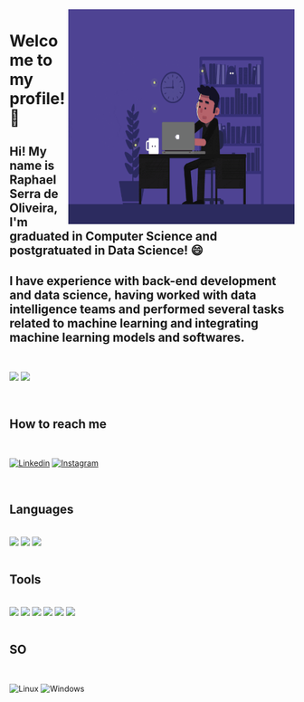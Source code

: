
<img align="right" src="https://github.com/RaphaelSOliveira/RaphaelSOliveira/blob/main/programming.gif" width="400" height="380"/>

# Welcome to my profile! 👋

## Hi! My name is Raphael Serra de Oliveira, I'm graduated in Computer Science and postgratuated in Data Science! 😄

## I have experience with back-end development and data science, having worked with data intelligence teams and performed several tasks related to machine learning and integrating machine learning models and softwares.

<br>

<p align = "left">
 <img  height="180em" src="https://github-readme-stats.vercel.app/api/top-langs/?username=RaphaelSOliveira&&layout=compact&hide_border=true&theme=dracula" />

 <img  height="180em" src="https://github-readme-stats.vercel.app/api?username=RaphaelSOliveira&show_icons=true&hide_border=true&theme=dracula" />
</p>

<br>

## How to reach me

<br>

[![Linkedin](https://img.shields.io/badge/LinkedIn-0077B5?style=for-the-badge&logo=linkedin&logoColor=white)](https://www.linkedin.com/in/raphaelsoliveira/)
[![Instagram](https://img.shields.io/badge/Instagram-E4405F?style=for-the-badge&logo=instagram&logoColor=white)](https://www.instagram.com/rasroliveira/)

<br>

## Languages

<div><br>
    <img align="center" src="https://img.shields.io/badge/Python-3776AB?style=for-the-badge&logo=python&logoColor=white" />
    <img align="center" src="https://img.shields.io/badge/R-276DC3?style=for-the-badge&logo=r&logoColor=white" />
    <img align="center" src="https://img.shields.io/badge/JavaScript-F7DF1E?style=for-the-badge&logo=javascript&logoColor=black" />
    
    
</div><br>

## Tools
<br>
<div>
    <img align="center" src="https://camo.githubusercontent.com/84f4f707afcef54a5a26052e91e840bafa81850ad74b34dcd8491d2207c5bf42/68747470733a2f2f696d672e736869656c64732e696f2f62616467652f417061636865253230537061726b2d4644454532313f7374796c653d666f722d7468652d6261646765266c6f676f3d617061636865737061726b266c6f676f436f6c6f723d626c61636b" />
    <img align="center" src="https://camo.githubusercontent.com/a1f8ef074486fcdda2fe3f60c40c43c1452c7c73aca69ebfefc8ec6c949d0a05/68747470733a2f2f696d672e736869656c64732e696f2f62616467652f5253747564696f2d3432383546343f7374796c653d666f722d7468652d6261646765266c6f676f3d7273747564696f266c6f676f436f6c6f723d7768697465" />
    <img align="center" src="https://camo.githubusercontent.com/a0484e6383e852e622da1e934b7724921ab9b69d69246d90f899424b01f6deb1/68747470733a2f2f696d672e736869656c64732e696f2f62616467652f56697375616c25323053747564696f253230436f64652d3030373864372e7376673f7374796c653d666f722d7468652d6261646765266c6f676f3d76697375616c2d73747564696f2d636f6465266c6f676f436f6c6f723d7768697465" />
    <img align="center" src=" 	https://img.shields.io/badge/PostgreSQL-316192?style=for-the-badge&logo=postgresql&logoColor=white" />
    <img align="center" src="https://camo.githubusercontent.com/6b7f701cf0bea42833751b754688f1a27b6090fdf90bf2b226addff01be817f0/68747470733a2f2f696d672e736869656c64732e696f2f62616467652f646f636b65722d2532333064623765642e7376673f7374796c653d666f722d7468652d6261646765266c6f676f3d646f636b6572266c6f676f436f6c6f723d7768697465" />
    <img align="center" src="https://camo.githubusercontent.com/ec0d32e85caf4723d5182a75338c89f85a2c3679aed0c46c9ee9fd1c8dc2a316/68747470733a2f2f696d672e736869656c64732e696f2f62616467652f6769742d2532334630353033332e7376673f7374796c653d666f722d7468652d6261646765266c6f676f3d676974266c6f676f436f6c6f723d7768697465" />    
</div> 
<br>

## SO
<br>

![Linux](https://img.shields.io/badge/Linux-FCC624?style=for-the-badge&logo=linux&logoColor=black)
![Windows](https://img.shields.io/badge/Windows-0078D6?style=for-the-badge&logo=windows&logoColor=white)
